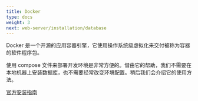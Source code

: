 ```yaml
---
title: Docker
type: docs
weight: 3
next: web-server/installation/database
---
```


Docker 是一个开源的应用容器引擎，它使用操作系统级虚拟化来交付被称为容器的软件程序包。

使用 compose 文件来部署开发环境是非常方便的。借由它的帮助，我们不需要在本地机器上安装数据库，也不需要经常改变环境配置。稍后我们会介绍它的使用方法。

[官方安装指南](https://docs.docker.com/engine/install/)

